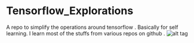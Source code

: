 # Tensorflow_Explorations
A repo to simplify the operations around tensorflow . Basically for self learning.
I learn most of the stuffs from various repos on github .
![alt tag](https://upload.wikimedia.org/wikipedia/commons/thumb/1/11/TensorFlowLogo.svg/2000px-TensorFlowLogo.svg.png)
